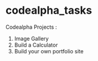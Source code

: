 # codealpha_tasks
Codealpha Projects :
1. Image Gallery
2. Build a Calculator
3. Build your own portfolio site
